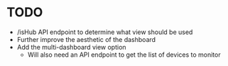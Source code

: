 # TODO
- /isHub API endpoint to determine what view should be used
- Further improve the aesthetic of the dashboard
- Add the multi-dashboard view option
	- Will also need an API endpoint to get the list of devices to monitor
